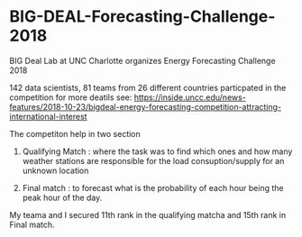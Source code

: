 # BIG-DEAL-Forecasting-Challenge-2018
BIG Deal Lab at UNC Charlotte organizes Energy Forecasting Challenge 2018 

142 data scientists, 81 teams from 26 different countries particpated in the competition 
for more deatils see: https://inside.uncc.edu/news-features/2018-10-23/bigdeal-energy-forecasting-competition-attracting-international-interest

The competiton help in two section 
1) Qualifying Match : where  the task was to find which ones and how many weather stations are responsible for the load consuption/supply for an unknown location

2) Final match : to forecast what is the probability of each hour being the peak hour of the day. 

My teama and I secured 11th rank in the qualifying matcha and 15th rank in Final match. 
